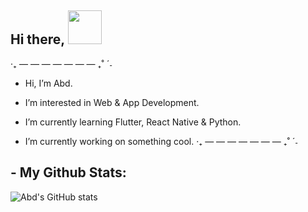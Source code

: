  ## Hi there, <a href="https://www.arstiae.com/"><img src="https://distok.top/stickers/754103543786504244/754108890559283200.gif" width="54px"></a> 
‧₊ — — — — — — — ₊˚ ˊ˗
- Hi, I’m Abd.

- I’m interested in Web & App Development.
 
- I’m currently learning Flutter, React Native & Python.

- I’m currently working on something cool.
‧₊ — — — — — — — ₊˚ ˊ˗

## - My Github Stats:

![Abd's GitHub stats](https://github-readme-stats.vercel.app/api?username=abd-ar)
